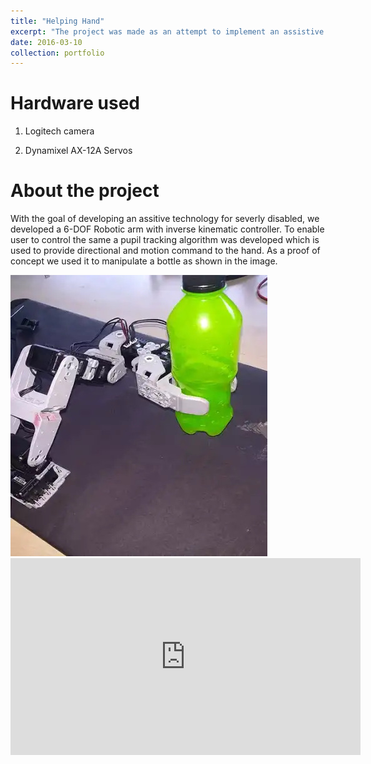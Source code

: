 ```yaml
---
title: "Helping Hand"
excerpt: "The project was made as an attempt to implement an assistive tech for people disabled neck down. Here, the direction of the eye is supposed to command the directional movement of a manipulator. <br/><img src='images/Pupil_tracking_helping_hand.jpg'>"
date: 2016-03-10
collection: portfolio
---
```


Hardware used
===
1. Logitech camera

2. Dynamixel AX-12A Servos

About the project
===
With the goal of developing an assitive technology for severly disabled, we developed a 6-DOF Robotic arm with inverse kinematic controller. To enable user to control the same a pupil tracking algorithm was developed which is used to provide directional and motion command to the hand. As a proof of concept we used it to manipulate a bottle as shown in the image.  

<img src='images/Helping_hand.jpg'>

<iframe width="560" height="315" src="https://www.youtube.com/embed/tV8FXf3_5Ro" title="YouTube video player" frameborder="0" allow="accelerometer; autoplay; clipboard-write; encrypted-media; gyroscope; picture-in-picture; web-share" allowfullscreen></iframe>
